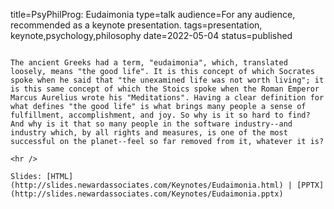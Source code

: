 title=PsyPhilProg: Eudaimonia
type=talk
audience=For any audience, recommended as a keynote presentation.
tags=presentation, keynote,psychology,philosophy
date=2022-05-04
status=published
~~~~~~

The ancient Greeks had a term, "eudaimonia", which, translated loosely, means "the good life". It is this concept of which Socrates spoke when he said that "the unexamined life was not worth living"; it is this same concept of which the Stoics spoke when the Roman Emperor Marcus Aurelius wrote his "Meditations". Having a clear definition for what defines "the good life" is what brings many people a sense of fulfillment, accomplishment, and joy. So why is it so hard to find? And why is it that so many people in the software industry--and industry which, by all rights and measures, is one of the most successful on the planet--feel so far removed from it, whatever it is?
    
<hr />

Slides: [HTML](http://slides.newardassociates.com/Keynotes/Eudaimonia.html) | [PPTX](http://slides.newardassociates.com/Keynotes/Eudaimonia.pptx)
